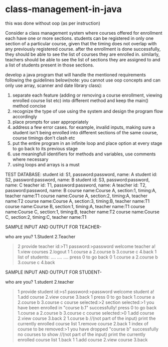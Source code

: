 # class-management-in-java
this was done without oop (as per instruction)

Consider a class management system where courses offered for enrollment each have one or more sections. students can be registered in only one section of a particular course, given that the timing does not overlap with any previously registered course. after the enrollment is done successfully, they should be able to see the list of courses they are enrolled in. similarly, teachers should be able to see the list of sections they are assigned to and a list of students present in those sections.

develop a java program that will handle the mentioned requirements following the guidelines below(note: you cannot use oop concepts and can only use array, scanner and date library class):
1. separate each feature (adding or removing a course enrollment, viewing enrolled course list etc) into different method and keep the main() method concise
2. recognize the type of use using the system and design the program flow accordingly
3. place prompts for user appropriately
4. address a few error cases. for example, invalid inputs, making sure a student isn't being enrolled into different sections of the same course, course timings don't clash etc
5. put the entire program in an infinite loop and place option at every stage to go back to its previous stage
6. use meaningfull identifiers for methods and variables, use comments where necessary
7. using loops and arrays is a must

TEST DATABASE:
student id: S1, password:password, name: A
student id: S2, password:password, name: B
student id: S3, password:password, name: C
teacher id: T1, password:password, name: A
teacher id: T2, password:password, name: B
course name:Course A, section:1, timing:A, teacher name:T1
course name:Course A, section:2, timing:A, teacher name:T2
course name:Course A, section:3, timing:B, teacher name:T1
course name:Course B, section:1, timing:A, teacher name:T1
course name:Course C, section:1, timing:B, teacher name:T2
course name:Course C, section:2, timing:C, teacher name:T1

SAMPLE INPUT AND OUTPUT FOR TEACHER-

who are you?
1.Student 2.Teacher
>2
provide teacher id:>T1
password:>password
welcome teacher a!
1.view courses 2.logout
>1
1.course a 2.course b 3.course c 4.back
>1
list of students:
....
....
....
press 0 to go back
>0
1.course a 2.course b 3.course c 4.back

SAMPLE INPUT AND OUTPUT FOR STUDENT-

who are you?
1.student 2.teacher
>1
provide student id:>s1
password:>password
welcome student a!
1.add course 2.view course 3.back
>1
press 0 to go back
1.course a 2.course b 3.course c
course selected:>2
section selected:>1
you have been enrolled in "course b.1" successfully!
press 0 to go back
1.course a 2.course b 3.course c
course selected:>0
1.add course 2.view course 3.back
>2
1.course b //(not part of the input) print the currently enrolled course list
1.remove course 2.back
>1
index of course to be removed:>1
you have dropped "course b" successfully
no courses to show //(not part of the input) print the currently enrolled course list
1.back
>1
1.add course 2.view course 3.back
>
